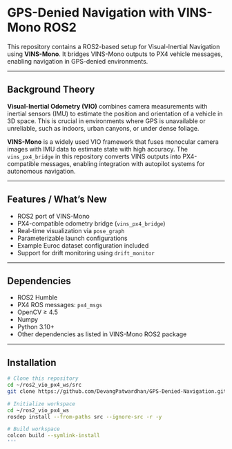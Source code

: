 # GPS-Denied Navigation with VINS-Mono ROS2

This repository contains a ROS2-based setup for Visual-Inertial Navigation using **VINS-Mono**. It bridges VINS-Mono outputs to PX4 vehicle messages, enabling navigation in GPS-denied environments.

---

## Background Theory

**Visual-Inertial Odometry (VIO)** combines camera measurements with inertial sensors (IMU) to estimate the position and orientation of a vehicle in 3D space. This is crucial in environments where GPS is unavailable or unreliable, such as indoors, urban canyons, or under dense foliage.

**VINS-Mono** is a widely used VIO framework that fuses monocular camera images with IMU data to estimate state with high accuracy. The `vins_px4_bridge` in this repository converts VINS outputs into PX4-compatible messages, enabling integration with autopilot systems for autonomous navigation.

---

## Features / What’s New

- ROS2 port of VINS-Mono
- PX4-compatible odometry bridge (`vins_px4_bridge`)
- Real-time visualization via `pose_graph`
- Parameterizable launch configurations
- Example Euroc dataset configuration included
- Support for drift monitoring using `drift_monitor`

---

## Dependencies

- ROS2 Humble
- PX4 ROS messages: `px4_msgs`
- OpenCV ≥ 4.5
- Numpy
- Python 3.10+
- Other dependencies as listed in VINS-Mono ROS2 package

---

## Installation

```bash
# Clone this repository
cd ~/ros2_vio_px4_ws/src
git clone https://github.com/DevangPatwardhan/GPS-Denied-Navigation.git

# Initialize workspace
cd ~/ros2_vio_px4_ws
rosdep install --from-paths src --ignore-src -r -y

# Build workspace
colcon build --symlink-install
'''

